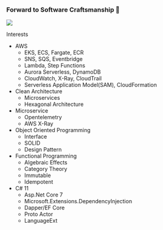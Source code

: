 ### Forward to Software Craftsmanship 👋

![](https://github-readme-stats.vercel.app/api?username=seungyongshim&show_icons=true)

Interests
- AWS
   - EKS, ECS, Fargate, ECR
   - SNS, SQS, Eventbridge
   - Lambda, Step Functions
   - Aurora Serverless, DynamoDB
   - CloudWatch, X-Ray, CloudTrail
   - Serverless Application Model(SAM), CloudFormation
- Clean Architecture
   - Microservices
   - Hexagonal Architecture
- Microservice
   - Opentelemetry
   - AWS X-Ray
- Object Oriented Programming
   - Interface
   - SOLID
   - Design Pattern
- Functional Programming
   - Algebraic Effects
   - Category Theory
   - Immutable
   - Idempotent
- C# 11
   - Asp.Net Core 7
   - Microsoft.Extensions.DependencyInjection
   - Dapper/EF Core
   - Proto Actor
   - LanguageExt

